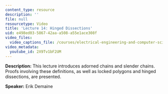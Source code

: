 ```yaml
---
content_type: resource
description: ''
file: null
resourcetype: Video
title: 'Lecture 14: Hinged Dissections'
uid: e498ed03-5867-42aa-a508-a55e1ace308f
video_files:
  video_captions_file: /courses/electrical-engineering-and-computer-science/6-849-geometric-folding-algorithms-linkages-origami-polyhedra-fall-2012/class-and-lecture-videos/lecture-14-hinged-dissections/2X9Tv1bF2UM.vtt
video_metadata:
  youtube_id: 2X9Tv1bF2UM
---
```


**Description:** This lecture introduces adorned chains and slender chains. Proofs involving these definitions, as well as locked polygons and hinged dissections, are presented.

**Speaker:** Erik Demaine